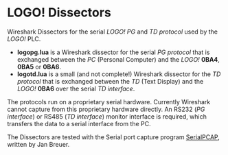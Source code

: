 # LOGO! Dissectors
Wireshark Dissectors for the serial _LOGO! PG_ and _TD protocol_ used by the _LOGO!_ PLC.

* __logopg.lua__ is a Wireshark dissector for the serial _PG protocol_ that is exchanged between the _PC_ (Personal Computer) and the _LOGO!_ __0BA4__, __0BA5__ or __0BA6__. 
* __logotd.lua__ is a small (and not complete!) Wireshark dissector for the _TD protocol_ that is exchanged between the _TD_ (Text Display) and the _LOGO!_ __0BA6__ over the serial _TD interface_. 

The protocols run on a proprietary serial hardware. Currently Wireshark cannot capture from this proprietary hardware directly. An RS232 (_PG interface_) or RS485 (_TD interface_) monitor interface is required, which transfers the data to a serial interface from the PC.

The Dissectors are tested with the Serial port capture program [SerialPCAP](https://github.com/j123b567/SerialPCAP), written by Jan Breuer.
